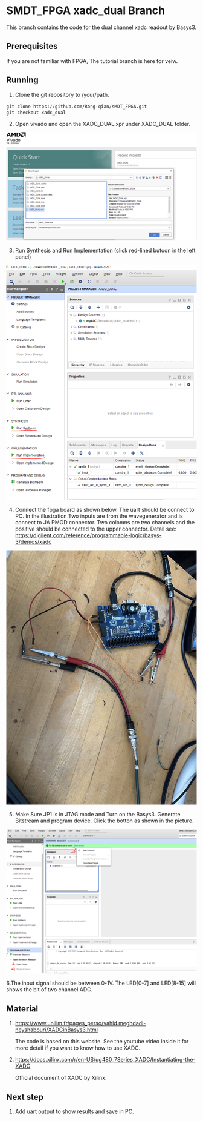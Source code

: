 # SMDT_FPGA xadc_dual Branch
This branch contains the code for the dual channel xadc readout by Basys3.

## Prerequisites
If you are not familiar with FPGA, The tutorial branch is here for veiw.

## Running
1. Clone the git repository to /your/path.
 ```
git clone https://github.com/Rong-qian/sMDT_FPGA.git
git checkout xadc_dual
```
2. Open vivado and open the XADC_DUAL.xpr under XADC_DUAL folder.

![avatar](Plots/Open.PNG)

3. Run Synthesis and Run Implementation (click red-lined butoon in the left panel)

![avatar](Plots/SI.PNG)

4. Connect the fpga board as shown below. The uart should be connect to PC. In the illustration Two inputs are from the wavegenerator and is connect to JA PMOD connector. Two colomns are two channels and the positive should be connected to the upper connector. Detail see: https://digilent.com/reference/programmable-logic/basys-3/demos/xadc

![avatar](Plots/Connect.jpeg)

5. Make Sure JP1 is in JTAG mode and Turn on the Basys3. Generate Bitstream and program device. Click the botton as shown in the picture. 

![avatar](Plots/Hardware.PNG)

6.The input signal should be between 0-1V. The LED[0-7] and LED[8-15] will shows the bit of two channel ADC.  

## Material 

1. https://www.unilim.fr/pages_perso/vahid.meghdadi-neyshabouri/XADCinBasys3.html

    The code is based on this website. See the youtube video inside it for more detail if you want to know how to use XADC.

2. https://docs.xilinx.com/r/en-US/ug480_7Series_XADC/Instantiating-the-XADC

    Official document of XADC by Xilinx.

## Next step

1. Add uart output to show results and save in PC. 